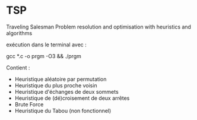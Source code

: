 # TSP

Traveling Salesman Problem resolution and optimisation with heuristics and algorithms

exécution dans le terminal avec :

gcc *.c -o prgm -O3 && ./prgm

Contient : 

- Heuristique aléatoire par permutation
- Heuristique du plus proche voisin
- Heuristique d'échanges de deux sommets
- Heuristique de (dé)croisement de deux arrêtes
- Brute Force
- Heuristique du Tabou (non fonctionnel)
